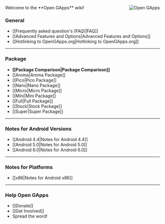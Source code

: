 <div style="float: right">
<img align="right" src="https://avatars.githubusercontent.com/u/12238733?s=400" alt="Open GApps" />
</div>
Welcome to the **Open GApps** wiki!

### General

* [[Frequently asked question's (FAQ)|FAQ]]
* [[Advanced Features and Options|Advanced Features and Options]]
* [[Hotlinking to OpenGApps.org|Hotlinking to OpenGApps.org]]

***

### Package

* **[[Package Comparison|Package Comparison]]**
* [[Aroma|Aroma Package]]
* [[Pico|Pico Package]]
* [[Nano|Nano Package]]
* [[Micro|Micro Package]]
* [[Mini|Mini Package]]
* [[Full|Full Package]]
* [[Stock|Stock Package]]
* [[Super|Super Package]]

***

### Notes for Android Versions

* [[Android 4.4|Notes for Android 4.4]]
* [[Android 5.0|Notes for Android 5.0]]
* [[Android 6.0|Notes for Android 6.0]]

***

### Notes for Platforms

* [[x86|Notes for Android x86]]

***


### Help Open GApps
* [[Donate]]
* [[Get Involved]]
* Spread the word!
